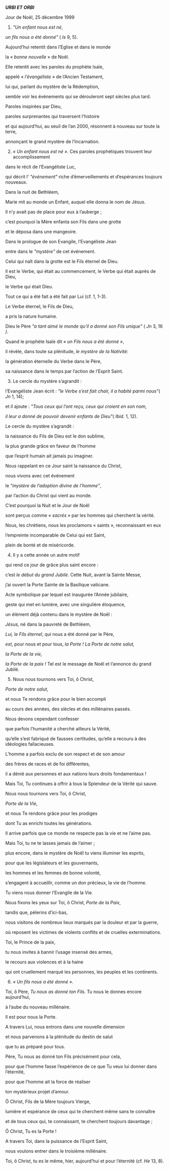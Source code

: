 ***URBI ET ORBI***

Jour de Noël, 25 décembre 1999

1. *"Un enfant nous est né*,

*un fils nous a été donné"* ( *Is* 9, 5).

Aujourd’hui retentit dans l’Eglise et dans le monde

la « *bonne nouvelle* » de Noël.

Elle retentit avec les paroles du prophète Isaïe,

appelé « *l’évangéliste* » de l’Ancien Testament,

lui qui, parlant du mystère de la Rédemption,

semble voir les événements qui se dérouleront sept siècles plus tard.

Paroles inspirées par Dieu,

paroles surprenantes qui traversent l’histoire

et qui aujourd’hui, au seuil de l’an 2000, résonnent à nouveau sur toute la terre,

annonçant le grand mystère de l’Incarnation.

2. *« *Un enfant nous est né* ».* Ces paroles prophétiques trouvent leur accomplissement

dans le récit de l’Evangéliste Luc,

qui décrit l’ *"événement"* riche d’émerveillements et d’espérances toujours nouveaux.

Dans la nuit de Bethléem,

Marie mit au monde un Enfant, auquel elle donna le nom de Jésus.

Il n’y avait pas de place pour eux à l’auberge ;

c’est pourquoi la Mère enfanta son Fils dans une grotte

et le déposa dans une mangeoire.

Dans le prologue de son Evangile, l’Evangéliste Jean

entre dans le *"mystère"* de cet événement.

Celui qui naît dans la grotte est le Fils éternel de Dieu.

Il est le Verbe, qui était au commencement, le Verbe qui était auprès de Dieu,

le Verbe qui était Dieu.

Tout ce qui a été fait a été fait par Lui (cf. 1, 1-3).

Le Verbe éternel, le Fils de Dieu,

a pris la nature humaine.

Dieu le Père *"a tant aimé le monde* *qu’il a donné son Fils unique"* ( *Jn* 3, 16 *)*.

Quand le prophète Isaïe dit *« *un Fils nous a été donné* »*,

il révèle, dans toute sa plénitude, *le mystère de la Nativité*:

la génération éternelle du Verbe dans le Père,

sa naissance dans le temps par l’action de l’Esprit Saint.

3. Le cercle du mystère s’agrandit :

l’Evangéliste Jean écrit : *"le Verbe s’est fait chair,* *il a habité parmi nous"*( *Jn* 1, 14);

et il ajoute : *"Tous ceux qui l’ont reçu,* *ceux qui croient en son nom,*

*il leur a donné de pouvoir devenir enfants de Dieu"*( *Ibid.* 1, 12).

Le cercle du mystère s’agrandit :

la naissance du Fils de Dieu est le don sublime,

la plus grande grâce en faveur de l’homme

que l’esprit humain ait jamais pu imaginer.

Nous rappelant en ce Jour saint la naissance du Christ,

nous vivons avec cet événement

le *"mystère de l’adoption divine de l’homme"*,

par l’action du Christ qui vient au monde.

C’est pourquoi la Nuit et le Jour de Noël

sont perçus comme « *sacrés* » par les hommes qui cherchent la vérité.

Nous, les chrétiens, nous les proclamons « saints », reconnaissant en eux

l’empreinte incomparable de Celui qui est Saint,

plein de bonté et de miséricorde.

4. Il y a cette année un autre motif

qui rend ce jour de grâce plus saint encore :

c’est *le début du grand Jubilé.* Cette Nuit, avant la Sainte Messe,

j’ai ouvert la Porte Sainte de la Basilique vaticane.

Acte symbolique par lequel est inaugurée l’Année jubilaire,

geste qui met en lumière, avec une singulière éloquence,

un élément déjà contenu dans le mystère de Noël :

*Jésus,* né dans la pauvreté de Bethléem,

*Lui, le Fils éternel*, qui nous a été donné par le Père,

*est*, pour nous et pour tous, *la Porte !* *La Porte de notre salut,*

*la Porte de la vie,*

*la Porte de la paix !* Tel est le message de Noël et l’annonce du grand Jubilé.

5. Nous nous tournons vers Toi, ô Christ,

*Porte de notre salut*,

et nous Te rendons grâce pour le bien accompli

au cours des années, des siècles et des millénaires passés.

Nous devons cependant confesser

que parfois l’humanité a cherché ailleurs la Vérité,

qu’elle s’est fabriqué de fausses certitudes, qu’elle a recouru à des idéologies fallacieuses.

L’homme a parfois exclu de son respect et de son amour

des frères de races et de foi différentes,

il a dénié aux personnes et aux nations leurs droits fondamentaux !

Mais Toi, Tu continues à offrir à tous la Splendeur de la Vérité qui sauve.

Nous nous tournons vers Toi, ô Christ,

*Porte de la Vie*,

et nous Te rendons grâce pour les prodiges

dont Tu as enrichi toutes les générations.

Il arrive parfois que ce monde ne respecte pas la vie et ne l’aime pas.

Mais Toi, tu ne te lasses jamais de l’aimer ;

plus encore, dans le mystère de Noël tu viens illuminer les esprits,

pour que les législateurs et les gouvernants,

les hommes et les femmes de bonne volonté,

s’engagent à accueillir, comme un don précieux, la vie de l’homme.

Tu viens nous donner l’Evangile de la Vie.

Nous fixons les yeux sur Toi, ô Christ, *Porte de la Paix*,

tandis que, pèlerins d’ici-bas,

nous visitons de nombreux lieux marqués par la douleur et par la guerre,

où reposent les victimes de violents conflits et de cruelles exterminations.

Toi, le Prince de la paix,

tu nous invites à bannir l’usage insensé des armes,

le recours aux violences et à la haine

qui ont cruellement marqué les personnes, les peuples et les continents.

6. *« *Un fils nous a été donné* »*.

Toi, ô Père, *Tu nous as donné* *ton Fils.* Tu nous le donnes encore aujourd’hui,

à l’aube du nouveau millénaire.

Il est pour nous la Porte.

A travers Lui, nous entrons dans une nouvelle dimension

et nous parvenons à la plénitude du destin de salut

que tu as préparé pour tous.

Père, Tu nous as donné ton Fils précisément pour cela,

pour que l’homme fasse l’expérience de ce que Tu veux lui donner dans l’éternité,

pour que l’homme ait la force de réaliser

ton mystérieux projet d’amour.

Ô Christ, Fils de la Mère toujours Vierge,

lumière et espérance de ceux qui te cherchent même sans te connaître

et de tous ceux qui, te connaissant, te cherchent toujours davantage ;

Ô Christ, Tu es la Porte !

A travers Toi, dans la puissance de l’Esprit Saint,

nous voulons entrer dans le troisième millénaire.

Toi, ô Christ, tu es le même, hier, aujourd’hui et pour l’éternité (cf. *He* 13, 8).